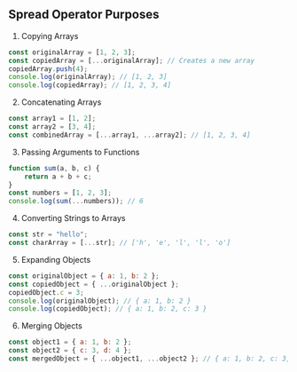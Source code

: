 ## Spread Operator Purposes

1. Copying Arrays
```js
const originalArray = [1, 2, 3];
const copiedArray = [...originalArray]; // Creates a new array
copiedArray.push(4);
console.log(originalArray); // [1, 2, 3]
console.log(copiedArray); // [1, 2, 3, 4]
```

2. Concatenating Arrays
```js
const array1 = [1, 2];
const array2 = [3, 4];
const combinedArray = [...array1, ...array2]; // [1, 2, 3, 4]
```

3. Passing Arguments to Functions
```js
function sum(a, b, c) {
    return a + b + c;
}
const numbers = [1, 2, 3];
console.log(sum(...numbers)); // 6
```

4. Converting Strings to Arrays
```js
const str = "hello";
const charArray = [...str]; // ['h', 'e', 'l', 'l', 'o']
```

5. Expanding Objects
```js
const originalObject = { a: 1, b: 2 };
const copiedObject = { ...originalObject };
copiedObject.c = 3;
console.log(originalObject); // { a: 1, b: 2 }
console.log(copiedObject); // { a: 1, b: 2, c: 3 }
```

6. Merging Objects
```js
const object1 = { a: 1, b: 2 };
const object2 = { c: 3, d: 4 };
const mergedObject = { ...object1, ...object2 }; // { a: 1, b: 2, c: 3, d: 4 }
```



